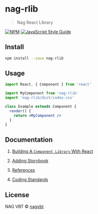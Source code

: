# nag-rlib

> Nag React Library

[![NPM](https://img.shields.io/npm/v/nag-rlib.svg)](https://www.npmjs.com/package/nag-rlib) [![JavaScript Style Guide](https://img.shields.io/badge/code_style-standard-brightgreen.svg)](https://standardjs.com)

## Install

```bash
npm install --save nag-rlib
```

## Usage

```jsx
import React, { Component } from 'react'

import MyComponent from 'nag-rlib'
import 'nag-rlib/dist/index.css'

class Example extends Component {
  render() {
    return <MyComponent />
  }
}
```

## Documentation

1. [Building A `Component Library` With React](./docs/Steps-To-Create-Library.md)

2. [Adding Storybook](./docs/Storybook.md)

3. [References](./docs/References.md)

4. [Coding Standards](./docs/Coding-Standards.md)

## License

NAG VBT © [nagvbt](https://github.com/nagvbt)
